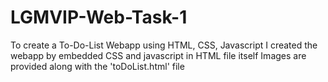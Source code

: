 # LGMVIP-Web-Task-1
To create a To-Do-List Webapp using HTML, CSS, Javascript
I created the webapp by embedded CSS and javascript in HTML file itself
Images are provided along with the 'toDoList.html' file
